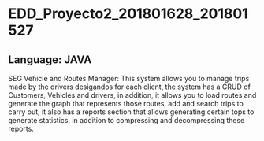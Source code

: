 # EDD_Proyecto2_201801628_201801527

## Language: JAVA

SEG Vehicle and Routes Manager: This system allows you to manage trips made by the drivers desigandos for each client, the system has a CRUD of Customers, 
Vehicles and drivers, in addition, it allows you to load routes and generate the graph that represents those routes, add and search trips to carry out, 
it also has a reports section that allows generating certain tops to generate statistics, in addition to compressing and decompressing these reports.
